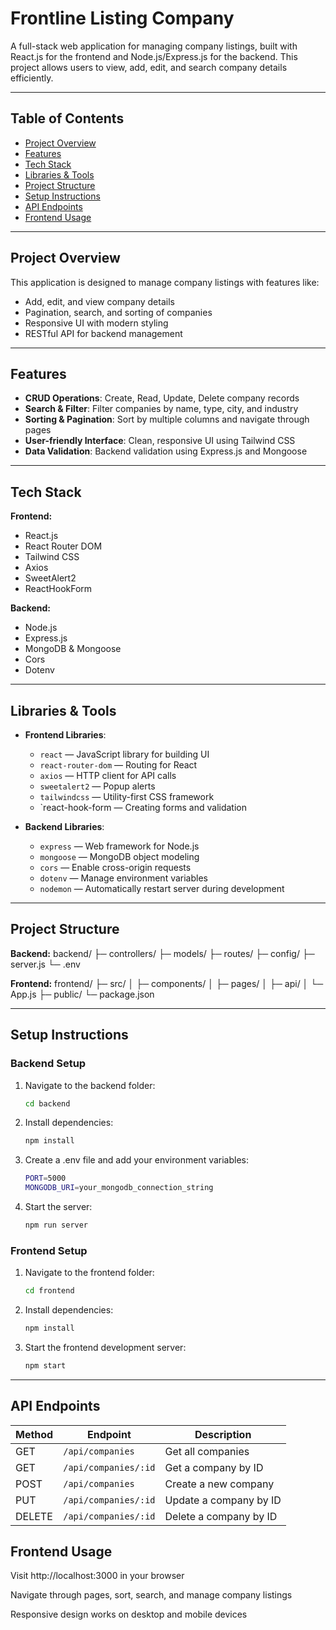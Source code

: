 # Frontline Listing Company

A full-stack web application for managing company listings, built with React.js for the frontend and Node.js/Express.js for the backend. This project allows users to view, add, edit, and search company details efficiently.

---

## Table of Contents

- [Project Overview](#project-overview)
- [Features](#features)
- [Tech Stack](#tech-stack)
- [Libraries & Tools](#libraries--tools)
- [Project Structure](#project-structure)
- [Setup Instructions](#setup-instructions)
- [API Endpoints](#api-endpoints)
- [Frontend Usage](#frontend-usage)

---

## Project Overview

This application is designed to manage company listings with features like:

- Add, edit, and view company details
- Pagination, search, and sorting of companies
- Responsive UI with modern styling
- RESTful API for backend management

---

## Features

- **CRUD Operations**: Create, Read, Update, Delete company records
- **Search & Filter**: Filter companies by name, type, city, and industry
- **Sorting & Pagination**: Sort by multiple columns and navigate through pages
- **User-friendly Interface**: Clean, responsive UI using Tailwind CSS
- **Data Validation**: Backend validation using Express.js and Mongoose

---

## Tech Stack

**Frontend:**  
- React.js  
- React Router DOM  
- Tailwind CSS  
- Axios  
- SweetAlert2
- ReactHookForm

**Backend:**  
- Node.js  
- Express.js  
- MongoDB & Mongoose  
- Cors  
- Dotenv  

---

## Libraries & Tools

- **Frontend Libraries**:  
  - `react` — JavaScript library for building UI  
  - `react-router-dom` — Routing for React  
  - `axios` — HTTP client for API calls  
  - `sweetalert2` — Popup alerts  
  - `tailwindcss` — Utility-first CSS framework
  - `react-hook-form  — Creating forms and validation

- **Backend Libraries**:  
  - `express` — Web framework for Node.js  
  - `mongoose` — MongoDB object modeling  
  - `cors` — Enable cross-origin requests  
  - `dotenv` — Manage environment variables  
  - `nodemon` — Automatically restart server during development  

---

## Project Structure
**Backend:**
backend/
├─ controllers/
├─ models/
├─ routes/
├─ config/
├─ server.js
└─ .env

**Frontend:**
frontend/
├─ src/
│ ├─ components/
│ ├─ pages/
│ ├─ api/
│ └─ App.js
├─ public/
└─ package.json


---

## Setup Instructions

### Backend Setup

1. Navigate to the backend folder:
   ```bash
   cd backend

2. Install dependencies:
   ``` bash
   npm install

3. Create a .env file and add your environment variables:
   ```bash
   PORT=5000
   MONGODB_URI=your_mongodb_connection_string

4. Start the server:
   ```bash 
   npm run server

### Frontend Setup

1. Navigate to the frontend folder:
   ```bash
   cd frontend

2. Install dependencies:
   ```bash
   npm install
   
3. Start the frontend development server:
   ```bash
   npm start

---

## API Endpoints

| Method | Endpoint             | Description            |
| ------ | -------------------- | ---------------------- |
| GET    | `/api/companies`     | Get all companies      |
| GET    | `/api/companies/:id` | Get a company by ID    |
| POST   | `/api/companies`     | Create a new company   |
| PUT    | `/api/companies/:id` | Update a company by ID |
| DELETE | `/api/companies/:id` | Delete a company by ID |

## Frontend Usage

Visit http://localhost:3000 in your browser

Navigate through pages, sort, search, and manage company listings

Responsive design works on desktop and mobile devices

